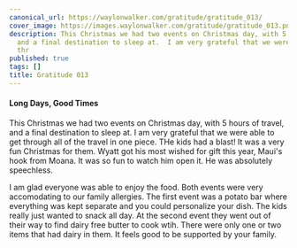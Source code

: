 ```yaml
---
canonical_url: https://waylonwalker.com/gratitude/gratitude_013/
cover_image: https://images.waylonwalker.com/gratitude/gratitude_013.png
description: This Christmas we had two events on Christmas day, with 5 hours of travel,
  and a final destination to sleep at.  I am very grateful that we were able to get
  thr
published: true
tags: []
title: Gratitude 013
---
```


#### Long Days, Good Times

This Christmas we had two events on Christmas day, with 5 hours of travel, and a final destination to sleep at.  I am very grateful that we were able to get through all of the travel in one piece.  THe kids had a blast!  It was a very fun Christmas for them.  Wyatt got his most wished for gift this year, Maui's hook from Moana.  It was so fun to watch him open it.  He was absolutely speechless.


I am glad everyone was able to enjoy the food.  Both events were very accomodating to our family allergies.  The first event was a potato bar where everything was kept separate and you could personalize your dish.  The kids really just wanted to snack all day.  At the second event they went out of their way to find dairy free butter to cook wtih.  There were only one or two items that had dairy in them.  It feels good to be supported by your family.